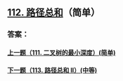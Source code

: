 ## [112. 路径总和](https://leetcode-cn.com/problems/path-sum/)（简单）





### 答案：



#### [上一题（111. 二叉树的最小深度）(简单)](https://github.com/sdwwld/leetCode/blob/master/src/main/java/com/wld/java/leetcode/leetCode0111.md)

#### [下一题（113. 路径总和 II）(中等)](https://github.com/sdwwld/leetCode/blob/master/src/main/java/com/wld/java/leetcode/leetCode0113.md)